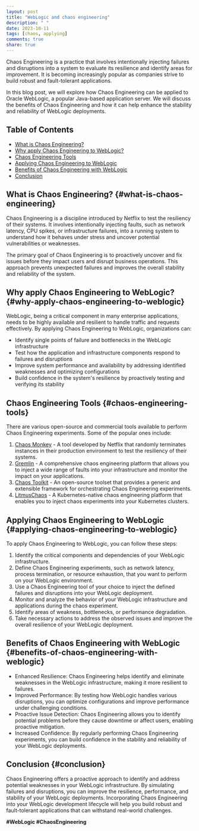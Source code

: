 ```yaml
---
layout: post
title: "WebLogic and chaos engineering"
description: " "
date: 2023-10-11
tags: [chaos, applying]
comments: true
share: true
---
```


Chaos Engineering is a practice that involves intentionally injecting failures and disruptions into a system to evaluate its resilience and identify areas for improvement. It is becoming increasingly popular as companies strive to build robust and fault-tolerant applications.

In this blog post, we will explore how Chaos Engineering can be applied to Oracle WebLogic, a popular Java-based application server. We will discuss the benefits of Chaos Engineering and how it can help enhance the stability and reliability of WebLogic deployments.

## Table of Contents
- [What is Chaos Engineering?](#what-is-chaos-engineering)
- [Why apply Chaos Engineering to WebLogic?](#why-apply-chaos-engineering-to-weblogic)
- [Chaos Engineering Tools](#chaos-engineering-tools)
- [Applying Chaos Engineering to WebLogic](#applying-chaos-engineering-to-weblogic)
- [Benefits of Chaos Engineering with WebLogic](#benefits-of-chaos-engineering-with-weblogic)
- [Conclusion](#conclusion)

## What is Chaos Engineering? {#what-is-chaos-engineering}
Chaos Engineering is a discipline introduced by Netflix to test the resiliency of their systems. It involves intentionally injecting faults, such as network latency, CPU spikes, or infrastructure failures, into a running system to understand how it behaves under stress and uncover potential vulnerabilities or weaknesses.

The primary goal of Chaos Engineering is to proactively uncover and fix issues before they impact users and disrupt business operations. This approach prevents unexpected failures and improves the overall stability and reliability of the system.

## Why apply Chaos Engineering to WebLogic? {#why-apply-chaos-engineering-to-weblogic}
WebLogic, being a critical component in many enterprise applications, needs to be highly available and resilient to handle traffic and requests effectively. By applying Chaos Engineering to WebLogic, organizations can:

- Identify single points of failure and bottlenecks in the WebLogic infrastructure
- Test how the application and infrastructure components respond to failures and disruptions
- Improve system performance and availability by addressing identified weaknesses and optimizing configurations
- Build confidence in the system's resilience by proactively testing and verifying its stability

## Chaos Engineering Tools {#chaos-engineering-tools}
There are various open-source and commercial tools available to perform Chaos Engineering experiments. Some of the popular ones include:

1. [Chaos Monkey](https://github.com/Netflix/chaosmonkey) - A tool developed by Netflix that randomly terminates instances in their production environment to test the resiliency of their systems.
2. [Gremlin](https://www.gremlin.com/) - A comprehensive chaos engineering platform that allows you to inject a wide range of faults into your infrastructure and monitor the impact on your applications.
3. [Chaos Toolkit](https://chaostoolkit.org/) - An open-source toolset that provides a generic and extensible framework for orchestrating Chaos Engineering experiments.
4. [LitmusChaos](https://litmuschaos.io/) - A Kubernetes-native chaos engineering platform that enables you to inject chaos experiments into your Kubernetes clusters.

## Applying Chaos Engineering to WebLogic {#applying-chaos-engineering-to-weblogic}
To apply Chaos Engineering to WebLogic, you can follow these steps:

1. Identify the critical components and dependencies of your WebLogic infrastructure.
2. Define Chaos Engineering experiments, such as network latency, process termination, or resource exhaustion, that you want to perform on your WebLogic environment.
3. Use a Chaos Engineering tool of your choice to inject the defined failures and disruptions into your WebLogic deployment.
4. Monitor and analyze the behavior of your WebLogic infrastructure and applications during the chaos experiment.
5. Identify areas of weakness, bottlenecks, or performance degradation.
6. Take necessary actions to address the observed issues and improve the overall resilience of your WebLogic deployment.

## Benefits of Chaos Engineering with WebLogic {#benefits-of-chaos-engineering-with-weblogic}
- Enhanced Resilience: Chaos Engineering helps identify and eliminate weaknesses in the WebLogic infrastructure, making it more resilient to failures.
- Improved Performance: By testing how WebLogic handles various disruptions, you can optimize configurations and improve performance under challenging conditions.
- Proactive Issue Detection: Chaos Engineering allows you to identify potential problems before they cause downtime or affect users, enabling proactive mitigation.
- Increased Confidence: By regularly performing Chaos Engineering experiments, you can build confidence in the stability and reliability of your WebLogic deployments.

## Conclusion {#conclusion}
Chaos Engineering offers a proactive approach to identify and address potential weaknesses in your WebLogic infrastructure. By simulating failures and disruptions, you can improve the resilience, performance, and stability of your WebLogic deployments. Incorporating Chaos Engineering into your WebLogic development lifecycle will help you build robust and fault-tolerant applications that can withstand real-world challenges.

**#WebLogic #ChaosEngineering**